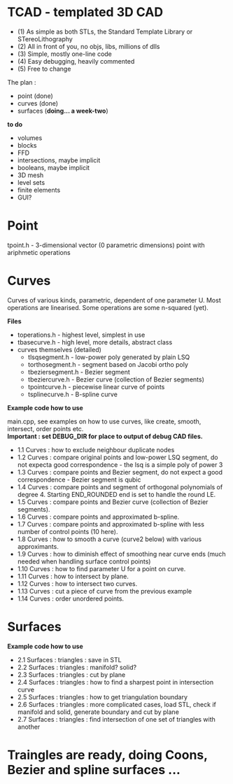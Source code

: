 # TCAD - templated 3D CAD

- (1) As simple as both STLs, the Standard Template Library or STereoLithography
- (2) All in front of you, no objs, libs, millions of dlls
- (3) Simple, mostly one-line code
- (4) Easy debugging, heavily commented
- (5) Free to change

The plan :
- point (done)
- curves (done)
- surfaces (<B>doing... a week-two</B>)

<B>to do</B>
- volumes
- blocks
- FFD
- intersections, maybe implicit
- booleans, maybe implicit
- 3D mesh
- level sets
- finite elements
- GUI?

Point
=====
  tpoint.h                  - 3-dimensional vector (0 parametric dimensions) point with ariphmetic operations

Curves
======

Curves of various kinds, parametric, dependent of one parameter U. Most operations are linearised. 
Some operations are some n-squared (yet).

<B>Files</B><br />

- toperations.h - highest level, simplest in use
- tbasecurve.h  - high level, more details, abstract class
- curves themselves (detailed)
    - tlsqsegment.h         - low-power poly generated by plain LSQ
    - torthosegment.h       - segment based on Jacobi ortho poly
    - tbeziersegment.h      - Bezier segment
    - tbeziercurve.h        - Bezier curve (collection of Bezier segments)
    - tpointcurve.h         - piecewise linear curve of points
    - tsplinecurve.h        - B-spline curve

<B>Example code how to use</B><br />

main.cpp, see examples on how to use curves, like create, smooth, intersect, order points etc.<br />
<B>Important : set DEBUG_DIR for place to output of debug CAD files.</B>

- 1.1 Curves : how to exclude neighbour duplicate nodes
- 1.2 Curves : compare original points and low-power LSQ segment, do not expecta good correspondence - 
  the lsq is a simple poly of power 3
- 1.3 Curves : compare points and Bezier segment, do not expect a good correspondence - Bezier segment is qubic
- 1.4 Curves : compare points and segment of orthogonal polynomials of degree 4. Starting END_ROUNDED 
  end is set to handle the round LE.
- 1.5 Curves : compare points and Bezier curve (collection of Bezier segments).
- 1.6 Curves : compare points and approximated b-spline.
- 1.7 Curves : compare points and approximated b-spline with less number of control points (10 here).
- 1.8 Curves : how to smooth a curve (curve2 below) with various approximants.
- 1.9 Curves : how to diminish effect of smoothing near curve ends (much needed when handling surface control points)
- 1.10 Curves : how to find parameter U for a point on curve.
- 1.11 Curves : how to intersect by plane.
- 1.12 Curves : how to intersect two curves.
- 1.13 Curves : cut a piece of curve from the previous example
- 1.14 Curves : order unordered points.


Surfaces
========

<B>Example code how to use</B><br />

- 2.1 Surfaces : triangles : save in STL
- 2.2 Surfaces : triangles : manifold? solid?
- 2.3 Surfaces : triangles : cut by plane
- 2.4 Surfaces : triangles : how to find a sharpest point in intersection curve
- 2.5 Surfaces : triangles : how to get triangulation boundary
- 2.6 Surfaces : triangles : more complicated cases, load STL, check if manifold and solid, generate boundary and cut by plane
- 2.7 Surfaces : triangles : find intersection of one set of triangles with another


Traingles are ready, doing Coons, Bezier and spline surfaces ...
================================================================








